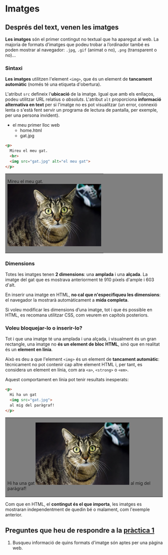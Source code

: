 # Imatges

## Després del text, venen les imatges

**Les imatges** són el primer contingut no textual que ha aparegut al web. La majoria de formats d’imatges que podeu trobar a l’ordinador també es poden mostrar al navegador: `.jpg`, `.gif` (animat o no), `.png` (transparent o no)...

### Sintaxi

**Les imatges** utilitzen l'element `<img>`, que és un element de **tancament automàtic** (només té una etiqueta d'obertura).

L'atribut `src` defineix l'**ubicació** de la imatge. Igual que amb els enllaços, podeu utilitzar URL relatius o _absoluts_. L'atribut `alt` proporciona **informació alternativa en text** per si l'imatge no es pot visualitzar (un error, connexió lenta o s'està fent servir un programa de lectura de pantalla, per exemple, per una persona invident).

<ul class = "files">
  <li>
    <i class = "fa fa-folder-o"> </i>
    el meu primer lloc web
    <ul>
      <li>
        <i class = "fa fa-file-code-o"> </i>
        home.html
      </li>
      <li>
        <i class = "fa fa-image"> </i>
        gat.jpg
      </li>
    </ul>
  </li>
</ul>

```html
<p>
  Mireu el meu gat.
  <br>
  <img src="gat.jpg" alt="el meu gat">
</p>
```

<table bgcolor="grey"><tr><td>
  <p>
    Mireu el meu gat.
    <br>
    <img src="../exemples/gat.jpg" width="300" alt="el meu gat">
  </p>
</td></tr></table>



### Dimensions

Totes les imatges tenen **2 dimensions**: una **amplada** i una **alçada**. La imatge del gat que es mostrava anteriorment té 910 píxels d'ample i 603 d'alt.

En inserir una imatge en HTML, **no cal que n'especifiqueu les dimensions**: el navegador la mostrarà automàticament a **mida completa**.

Si voleu modificar les dimensions d’una imatge, tot i que és possible en HTML, es recomana utilitzar CSS, com veurem en capítols posteriors.

### Voleu bloquejar-lo o inserir-lo?

Tot i que una imatge té una amplada i una alçada, i visualment és un gran rectangle, una imatge no **és un element de bloc HTML**, sinó que en realitat és un **element en línia**.

Això es deu a que l'element `<img>` és un element de **tancament automàtic**: tècnicament no pot contenir cap altre element HTML i, per tant, es considera un element en línia, com ara `<a>`, `<strong>` o `<em>`.

Aquest comportament en línia pot tenir resultats inesperats:

```html
<p>
  Hi ha un gat
  <img src="gat.jpg">
  al mig del paràgraf!
</p>
```

<table bgcolor="grey"><tr><td>
  <p>
    Hi ha una gat
    <img src="../exemples/gat.jpg" width="300">
    al mig del paràgraf!
  </p>
</td></tr></table>

Com que en HTML, el **contingut és el que importa**, les imatges es mostraran independentment de quedin bé o malament, com l'exemple anterior.

## Preguntes que heu de respondre a la [pràctica 1](https://moodle.insjoaquimmir.cat/mod/assign/view.php?id=42051)

1. Busqueu informació de quins formats d'imatge són aptes per una pàgina web.
